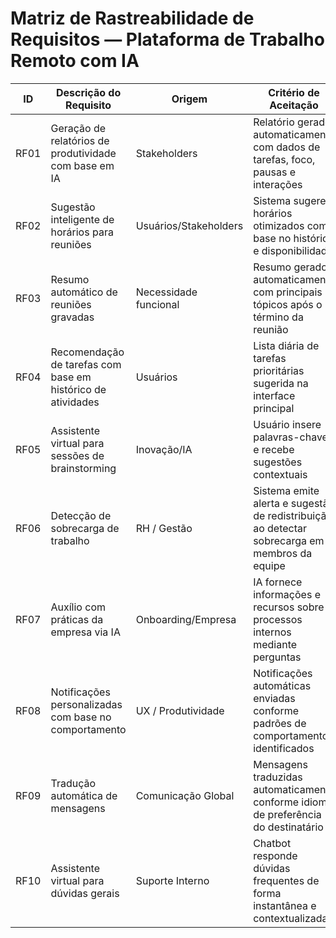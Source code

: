 # Matriz de Rastreabilidade de Requisitos — Plataforma de Trabalho Remoto com IA

| ID    | Descrição do Requisito                                                                 | Origem               | Critério de Aceitação                                                                                  | Módulo/Sistema Relacionado           | Status    |
|-------|------------------------------------------------------------------------------------------|----------------------|----------------------------------------------------------------------------------------------------------|--------------------------------------|-----------|
| RF01  | Geração de relatórios de produtividade com base em IA                                   | Stakeholders         | Relatório gerado automaticamente com dados de tarefas, foco, pausas e interações                       | Relatórios / Analytics               | Em análise |
| RF02  | Sugestão inteligente de horários para reuniões                                          | Usuários/Stakeholders| Sistema sugere horários otimizados com base no histórico e disponibilidade                             | Agendamento / Calendário             | Em definição |
| RF03  | Resumo automático de reuniões gravadas                                                  | Necessidade funcional| Resumo gerado automaticamente com principais tópicos após o término da reunião                         | Comunicação / IA de Voz              | Em análise |
| RF04  | Recomendação de tarefas com base em histórico de atividades                             | Usuários             | Lista diária de tarefas prioritárias sugerida na interface principal                                   | Gestão de Tarefas                    | Especificado |
| RF05  | Assistente virtual para sessões de brainstorming                                        | Inovação/IA          | Usuário insere palavras-chave e recebe sugestões contextuais                                            | IA Generativa / Colaboração          | Em análise |
| RF06  | Detecção de sobrecarga de trabalho                                                      | RH / Gestão          | Sistema emite alerta e sugestão de redistribuição ao detectar sobrecarga em membros da equipe          | Análise de Desempenho / Gestão de Equipe | Em análise |
| RF07  | Auxílio com práticas da empresa via IA                                                  | Onboarding/Empresa   | IA fornece informações e recursos sobre processos internos mediante perguntas                          | Suporte / Base de Conhecimento       | Especificado |
| RF08  | Notificações personalizadas com base no comportamento                                   | UX / Produtividade   | Notificações automáticas enviadas conforme padrões de comportamento identificados                      | Notificações / Monitoramento         | Em análise |
| RF09  | Tradução automática de mensagens                                                        | Comunicação Global   | Mensagens traduzidas automaticamente conforme idioma de preferência do destinatário                    | Mensageria / Tradução Automática     | Em definição |
| RF10  | Assistente virtual para dúvidas gerais                                                  | Suporte Interno      | Chatbot responde dúvidas frequentes de forma instantânea e contextualizada                             | ChatBot / Helpdesk                   | Em desenvolvimento |
